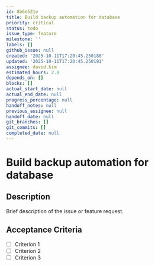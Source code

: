 ```yaml
---
id: 8b6e521e
title: Build backup automation for database
priority: critical
status: todo
issue_type: feature
milestone: ''
labels: []
github_issue: null
created: '2025-10-11T17:20:45.250186'
updated: '2025-10-11T17:20:45.250191'
assignee: david.kim
estimated_hours: 2.0
depends_on: []
blocks: []
actual_start_date: null
actual_end_date: null
progress_percentage: null
handoff_notes: null
previous_assignee: null
handoff_date: null
git_branches: []
git_commits: []
completed_date: null
---
```


# Build backup automation for database

## Description

Brief description of the issue or feature request.

## Acceptance Criteria

- [ ] Criterion 1
- [ ] Criterion 2
- [ ] Criterion 3
